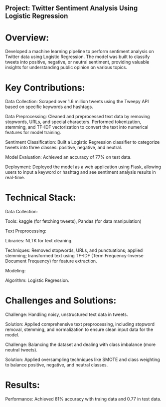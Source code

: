 
## Project: Twitter Sentiment Analysis Using Logistic Regression

# Overview:
Developed a machine learning pipeline to perform sentiment analysis on Twitter data using Logistic Regression. The model was built to classify tweets into positive, negative, or neutral sentiment, providing valuable insights for understanding public opinion on various topics.

# Key Contributions:
Data Collection: Scraped over 1.6 million tweets using the Tweepy API based on specific keywords and hashtags.

Data Preprocessing: Cleaned and preprocessed text data by removing stopwords, URLs, and special characters. Performed tokenization, stemming, and TF-IDF vectorization to convert the text into numerical features for model training.

Sentiment Classification: Built a Logistic Regression classifier to categorize tweets into three classes: positive, negative, and neutral.

Model Evaluation: Achieved an accuracy of 77% on test data.

Deployment: Deployed the model as a web application using Flask, allowing users to input a keyword or hashtag and see sentiment analysis results in real-time.

# Technical Stack:
Data Collection:

Tools: kaggle (for fetching tweets), Pandas (for data manipulation)

Text Preprocessing:

Libraries: NLTK for text cleaning.

Techniques: Removed stopwords, URLs, and punctuations; applied stemming; transformed text using TF-IDF (Term Frequency-Inverse Document Frequency) for feature extraction.

Modeling:

Algorithm: Logistic Regression.


# Challenges and Solutions:
Challenge: Handling noisy, unstructured text data in tweets.

Solution: Applied comprehensive text preprocessing, including stopword removal, stemming, and normalization to ensure clean input data for the model.

Challenge: Balancing the dataset and dealing with class imbalance (more neutral tweets).

Solution: Applied oversampling techniques like SMOTE and class weighting to balance positive, negative, and neutral classes.

# Results:
Performance: Achieved 81% accuracy with traing data and  0.77 in test data.

